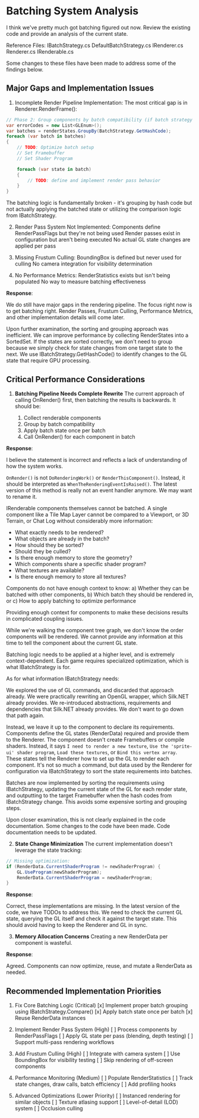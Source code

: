 # Batching System Analysis

I think we've pretty much got batching figured out now. Review the existing code and provide an analysis of the current state.

Reference Files:
IBatchStrategy.cs
DefaultBatchStrategy.cs
IRenderer.cs
Renderer.cs
IRenderable.cs

Some changes to these files have been made to address some of the findings below.

## Major Gaps and Implementation Issues

1. Incomplete Render Pipeline Implementation: The most critical gap is in Renderer.RenderFrame():

```csharp
// Phase 2: Group components by batch compatibility (if batch strategy is available)
var errorCodes = new List<GLEnum>();
var batches = renderStates.GroupBy(BatchStrategy.GetHashCode);
foreach (var batch in batches)
{
    // TODO: Optimize batch setup
    // Set Framebuffer
    // Set Shader Program

    foreach (var state in batch)
    {
        // TODO: define and implement render pass behavior
    }
}
```

The batching logic is fundamentally broken - it's grouping by hash code but not actually applying the batched state or utilizing the comparison logic from IBatchStrategy.

2. Render Pass System Not Implemented:
   Components define RenderPassFlags but they're not being used
   Render passes exist in configuration but aren't being executed
   No actual GL state changes are applied per pass

3. Missing Frustum Culling:
   BoundingBox is defined but never used for culling
   No camera integration for visibility determination

4. No Performance Metrics:
   RenderStatistics exists but isn't being populated
   No way to measure batching effectiveness

**Response**:

We do still have major gaps in the rendering pipeline. The focus right now is to get batching right. Render Passes, Frustum Culling, Performance Metrics, and other implementation details will come later.

Upon further examination, the sorting and grouping approach was inefficient. We can improve performance by collecting RenderStates into a SortedSet. If the states are sorted correctly, we don't need to group because we simply check for state changes from one target state to the next. We use IBatchStrategy.GetHashCode() to identify changes to the GL state that require GPU processing.

## Critical Performance Considerations

1. **Batching Pipeline Needs Complete Rewrite**
   The current approach of calling OnRender() first, then batching the results is backwards. It should be:

   1. Collect renderable components
   2. Group by batch compatibility
   3. Apply batch state once per batch
   4. Call OnRender() for each component in batch

**Response**:

I believe the statement is incorrect and reflects a lack of understanding of how the system works.

`OnRender()` is not `DoRenderingWork()` or `RenderThisComponent()`. Instead, it should be interpreted as `WhenTheRenderingEventIsRaised()`. The latest version of this method is really not an event handler anymore. We may want to rename it.

IRenderable components themselves cannot be batched. A single component like a Tile Map Layer cannot be compared to a Viewport, or 3D Terrain, or Chat Log without considerably more information:

- What exactly needs to be rendered?
- What objects are already in the batch?
- How should they be sorted?
- Should they be culled?
- Is there enough memory to store the geometry?
- Which components share a specific shader program?
- What textures are available?
- Is there enough memory to store all textures?

Components do not have enough context to know:
a) Whether they can be batched with other components,
b) Which batch they should be rendered in, or
c) How to apply batching to optimize performance

Providing enough context for components to make these decisions results in complicated coupling issues.

While we're walking the component tree graph, we don't know the order components will be rendered. We cannot provide any information at this time to tell the component about the current GL state.

Batching logic needs to be applied at a higher level, and is extremely context-dependent. Each game requires specialized optimization, which is what IBatchStrategy is for.

As for what information IBatchStrategy needs:

We explored the use of GL commands, and discarded that approach already. We were practically rewriting an OpenGL wrapper, which Silk.NET already provides. We re-introduced abstractions, requirements and dependencies that Silk.NET already provides. We don't want to go down that path again.

Instead, we leave it up to the component to declare its requirements. Components define the GL states (RenderData) required and provide them to the Renderer. The component doesn't create Framebuffers or compile shaders. Instead, it says `I need to render a new texture`, `Use the 'sprite-ui' shader program`, `Load these textures`, or `Bind this vertex array`. These states tell the Renderer how to set up the GL to render each component. It's not so much a command, but data used by the Renderer for configuration via IBatchStrategy to sort the state requirements into batches.

Batches are now implemented by sorting the requirements using IBatchStrategy, updating the current state of the GL for each render state, and outputting to the target Framebuffer when the hash codes from IBatchStrategy change. This avoids some expensive sorting and grouping steps.

Upon closer examination, this is not clearly explained in the code documentation. Some changes to the code have been made. Code documentation needs to be updated.

2. **State Change Minimization**
   The current implementation doesn't leverage the state tracking:

```csharp
// Missing optimization:
if (RenderData.CurrentShaderProgram != newShaderProgram) {
    GL.UseProgram(newShaderProgram);
    RenderData.CurrentShaderProgram = newShaderProgram;
}
```

**Response**:

Correct, these implementations are missing. In the latest version of the code, we have TODOs to address this. We need to check the current GL state, querying the GL itself and check it against the target state. This should avoid having to keep the Renderer and GL in sync.

3. **Memory Allocation Concerns**
   Creating a new RenderData per component is wasteful.

**Response**:

Agreed. Components can now optimize, reuse, and mutate a RenderData as needed.

## Recommended Implementation Priorities

1. Fix Core Batching Logic (Critical)
   [x] Implement proper batch grouping using IBatchStrategy.Compare()
   [x] Apply batch state once per batch
   [x] Reuse RenderData instances

2. Implement Render Pass System (High)
   [ ] Process components by RenderPassFlags
   [ ] Apply GL state per pass (blending, depth testing)
   [ ] Support multi-pass rendering workflows

3. Add Frustum Culling (High)
   [ ] Integrate with camera system
   [ ] Use BoundingBox for visibility testing
   [ ] Skip rendering of off-screen components

4. Performance Monitoring (Medium)
   [ ] Populate RenderStatistics
   [ ] Track state changes, draw calls, batch efficiency
   [ ] Add profiling hooks

5. Advanced Optimizations (Lower Priority)
   [ ] Instanced rendering for similar objects
   [ ] Texture atlasing support
   [ ] Level-of-detail (LOD) system
   [ ] Occlusion culling
